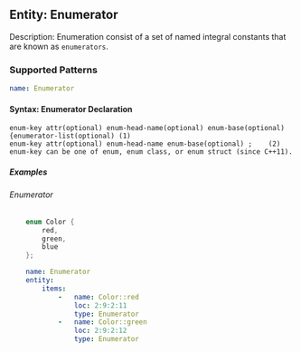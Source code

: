 ## Entity:  Enumerator

Description: Enumeration consist of a set of named integral constants that are known as `enumerators`.

### Supported Patterns

```yaml
name: Enumerator 
```
#### Syntax: Enumerator Declaration

```text
enum-key attr(optional) enum-head-name(optional) enum-base(optional) {enumerator-list(optional)	(1)	
enum-key attr(optional) enum-head-name enum-base(optional) ;	(2)	
enum-key can be one of enum, enum class, or enum struct (since C++11).
```

##### Examples

###### Enumerator

```cpp
    enum Color { 
        red, 
        green, 
        blue 
    };
```

```yaml
    name: Enumerator
    entity:
        items:
            -   name: Color::red
                loc: 2:9:2:11
                type: Enumerator
            -   name: Color::green
                loc: 2:9:2:12
                type: Enumerator
```